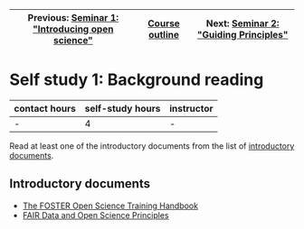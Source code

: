 | Previous: [Seminar 1: "Introducing open science"](seminar1.md) | [Course outline](readme.md#course-outline) | Next: [Seminar 2: "Guiding Principles"](seminar2.md) |
|---|---|---|

# Self study 1: Background reading

| contact hours | self-study hours | instructor |
|---|---|---|
| - | 4 | - |

Read at least one of the introductory documents from the list of [introductory documents](#introductory-documents).

## Introductory documents
- [The FOSTER Open Science Training Handbook](https://github.com/Open-Science-Training-Handbook)
- [FAIR Data and Open Science Principles](https://like-itn-digitalization.readthedocs.io)
